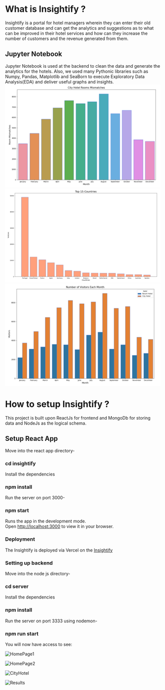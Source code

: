 # What is Insightify ? 

Insightify is a portal for hotel managers wherein they can enter their old customer database and can get the analytics and suggestions as to what can be improved in their hotel services and how can they increase the number of customers and the revenue generated from them.

## Jupyter Notebook
Jupyter Notebook is used at the backend to clean the data and generate the analytics for the hotels. Also, we used many Pythonic libraries such as Numpy, Pandas, Matplotlib and SeaBorn to execute Exploratory Data Analysis(EDA) and deliver useful graphs and insights.
![Room Mismatch](https://github.com/dakshgupta2002/Impeccable-Data/blob/master/insightify/src/assets/graphs/city_hotel_room_mismatches.png?raw=true)
![Top Countries](https://github.com/dakshgupta2002/Impeccable-Data/blob/master/insightify/src/assets/graphs/Top_15_Countries.png?raw=true)
![Number of Visitors Each Month](https://github.com/dakshgupta2002/Impeccable-Data/blob/master/insightify/src/assets/graphs/Number_of_visitors_each_month.png?raw=true)




# How to setup Insightify ?

This project is built upon ReactJs for frontend and MongoDb for storing data and NodeJs as the logical schema.

## Setup React App

Move into the react app directory-
### cd insightify  
Install the dependencies
### npm install  
Run the server on port 3000-  
### npm start  
Runs the app in the development mode.\
Open [http://localhost:3000](http://localhost:3000) to view it in your browser.


### Deployment
The Insightify is deployed via Vercel on the [Insightify](https://insightify-dakshgupta2002.vercel.app/)

### Setting up backend 
Move into the node js directory-
### cd server  
Install the dependencies
### npm install  
Run the server on port 3333 using nodemon-  
### npm run start  

You will now have access to see: 

![HomePage1](https://user-images.githubusercontent.com/78641951/161373098-a56a3a6c-b0c7-4e34-b176-bb6fbc97382d.PNG)

![HomePage2](https://user-images.githubusercontent.com/78641951/161373100-d4774870-e8a9-4744-8fee-87244252595e.PNG)

![CityHotel](https://user-images.githubusercontent.com/78641951/161374272-2746434d-9f25-455c-898a-847c2f7212c8.PNG)

![Results](https://user-images.githubusercontent.com/78641951/161374268-36ce7ced-fbad-4ee6-bf3b-7c72b2d38340.PNG)

